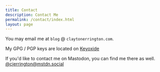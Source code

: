 ```yaml
---
title: Contact
description: Contact Me
permalink: /contact/index.html
layout: page
---
```


You may email me at `blog` @ `claytonerrington.com`.

My GPG / PGP keys are located on [Keyoxide](https://keyoxide.org/22a87774a7342fe3df25e15d08528e69b3b9ca3e)

If you'd like to contact me on Mastodon, you can find me there as well. [@cjerrington@mstdn.social](https://mstdn.social/@cjerrington)

